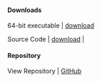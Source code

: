 #### Downloads

64-bit executable | [download]()

Source Code | [download](https://github.com/mqhirr/Zephyr/archive/refs/heads/stable.zip) |

#### Repository

View Repository | [GitHub](http://github.com/mqhirr/Zephyr)
